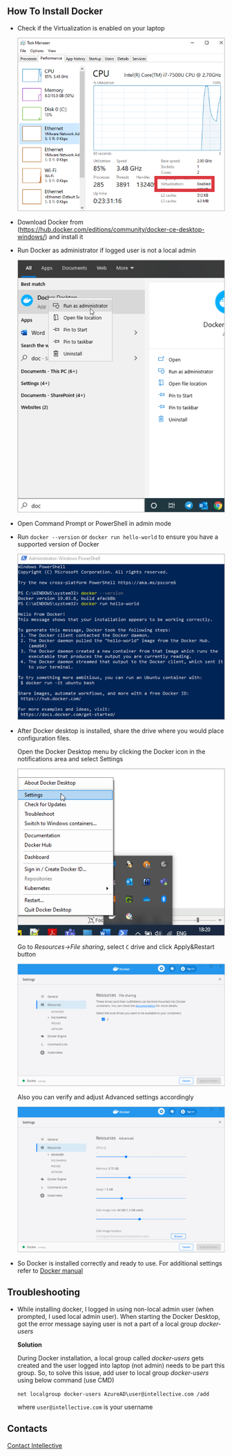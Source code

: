## How To Install Docker

- Check if the Virtualization is enabled on your laptop 

	![virtualization-enabled](how-to-install-docker-1.png) 

- Download Docker from (https://hub.docker.com/editions/community/docker-ce-desktop-windows/) and install it 
- Run Docker as administrator if logged user is not a local admin 
	
	![run-docker-as-admin](how-to-install-docker-2.png) 

- Open Command Prompt or PowerShell in admin mode 
- Run `docker --version` or `docker run hello-world` to ensure you have a supported version of Docker 
	
	![cmd-docker-helloworld](how-to-install-docker-3.png) 

- After Docker desktop is installed, share the drive where you would place configuration files. 
	
	Open the Docker Desktop menu by clicking the Docker icon in the notifications area and select Settings 
	
	![docker-settings-select](how-to-install-docker-4.png) 
	
	Go to *Resources->File sharing*, select `C` drive and click Apply&Restart button 
	
	![docker-settings](how-to-install-docker-5.png) 
	
	Also you can verify and adjust Advanced settings accordingly 
	
	![docker-settings-advanced](how-to-install-docker-6.png) 
	
- So Docker is installed correctly and ready to use. For additional settings refer to [Docker manual](https://docs.docker.com/docker-for-windows/) 
	
## Troubleshooting 

- While installing docker, I logged in using non-local admin user (when prompted, I used local admin user). When starting the Docker Desktop, got the error message saying user is not a part of a local group *docker-users* 
	
	**Solution** 
	
	During Docker installation, a local group called *docker-users* gets created and the user logged into laptop (not admin) needs to be part this group. So, to solve this issue, add user to local group *docker-users* using below command (use CMD) 

	`net localgroup docker-users AzureAD\user@intellective.com /add` 
	
	where `user@intellective.com` is your username 

## Contacts

[Contact Intellective](https://www.intellective.com/contact-us/)

